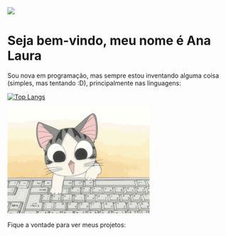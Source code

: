 <img src="https://capsule-render.vercel.app/api?type=waving&color=DF928E&height=180&section=header" />

# Seja bem-vindo, meu nome é Ana Laura

Sou nova em programação, mas sempre estou inventando alguma coisa (simples, mas tentando :D), principalmente nas linguagens:

[![Top Langs](https://github-readme-stats.vercel.app/api/top-langs/?username=analauracoan)](https://github.com/anuraghazra/github-readme-stats)

![](gato_digitando.gif)

Fique a vontade para ver meus projetos:
